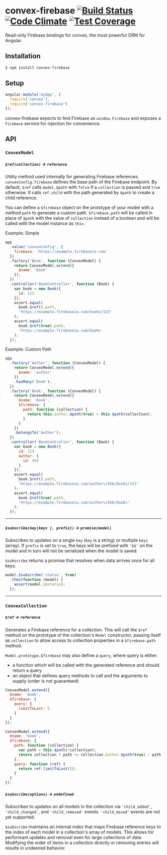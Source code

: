 convex-firebase [![Build Status](https://travis-ci.org/bendrucker/convex-firebase.svg?branch=master)](https://travis-ci.org/bendrucker/convex-firebase) [![Code Climate](https://codeclimate.com/github/bendrucker/convex-firebase/badges/gpa.svg)](https://codeclimate.com/github/bendrucker/convex-firebase) [![Test Coverage](https://codeclimate.com/github/bendrucker/convex-firebase/badges/coverage.svg)](https://codeclimate.com/github/bendrucker/convex-firebase)
===============

Read-only Firebase bindings for convex, the most powerful ORM for Angular.

## Installation

```bash
$ npm install convex-firebase
```

## Setup

```js
angular.module('myApp', [
  require('convex'),
  require('convex-firebase')
]);
```

convex-firebase expects to find Firebase as `window.Firebase` and exposes a `Firebase` service for injection for convenience. 

## API

### `ConvexModel`

##### `$ref(collection)` -> `reference`

Utility method used internally for generating Firebase references. `convexConfig.firebase` defines the base path of the Firebase endpoint. By default, `$ref` calls `model.$path` with `false` if a `collection` is passed and `true` otherwise. It calls `ref.child` with the path generated by `$path` to create a child reference.

You can define a `$firebase` object on the prototype of your model with a method `path` to generate a custom path. `$firebase.path` will be called in place of `$path` with the value of `collection` instead of a boolean and will be called with the model instance as `this`.

Example: Simple

```js
app
  .value('convexConfig', {
    firebase: 'https://example.firebaseio.com'
  })
  .factory('Book', function (ConvexModel) {
    return ConvexModel.extend({
      $name: 'book'
    });
  })
  .controller('BookController', function (Book) {
    var book = new Book({
      id: 123
    });
    assert.equal(
      book.$ref().path,
      'https://example.firebaseio.com/books/123'
    );
    assert.equal(
      book.$ref(true).path,
      'https://example.firebaseio.com/books'
    );
  });
```

Example: Custom Path

```js
app
  .factory('Author', function (ConvexModel) {
    return ConvexModel.extend({
      $name: 'author'
    })
    .hasMany('Book');
  })
  .factory('Book', function (ConvexModel) {
    return ConvexModel.extend({
      $name: 'book',
      $firebase: {
        path: function (collection) {
          return this.author.$path(true) + this.$path(collection);
        }
      }
    })
    .belongsTo('Author');
  })
  .controller('BookController', function (Book) {
    var book = new Book({
      id: 123
      author: {
        id: 456
      }
    });
    assert.equal(
      book.$ref().path,
      'https://example.firebaseio.com/authors/456/books/123'
    );
    assert.equal(
      book.$ref(true).path,
      'https://example.firebaseio.com/authors/456/books'
    );
  });
```

<hr>

##### `$subscribe(key|keys [, prefix])` -> `promise(model)`

Subscribes to updates on a single `key` (`key` is a string) or multiple `keys` (array). If `prefix` is set to `true`, the keys will be prefixed with `'$$'` on the model and in turn will not be serialized when the model is saved.

`$subscribe` returns a promise that resolves when data arrives once for all keys.

```js
model.$subscribe('status', true)
  .then(function (model) {
    assert(model.$$status);
  });
```

<hr>

### `ConvexCollection`

##### `$ref` -> `reference`

Generates a Firebase reference for a collection. This will call the `$ref` method on the prototype of the collection's `Model` constructor, passing itself as `collection` to allow access to collection properties in a `$firebase.path` method. 

`Model.prototype.$firebase` may also define a `query`, where query is either:

* a function which will be called with the generated reference and should return a query
* an object that defines query methods to call and the arguments to supply (order is not guaranteed)

```js
ConvexModel.extend({
  $name: 'book',
  $firebase: {
    query: {
      limitToLast: 5
    }
  }
});
```

```js
ConvexModel.extend({
  $name: 'book',
  $firebase: {
    path: function (collection) {
      var path = this.$path(!collection);
      return collection ? path += collection.author.$path(true) : path;
    },
    query: function (ref) {
      return ref.limitToLast(5);
    }
  }
});
```

##### `$subscribe(options)` -> `undefined`

Subscribes to updates on all models in the collection via `'child_added'`, `'child_changed'`, and `'child_removed'` events. `'child_moved'` events are not yet supported. 

`$subscribe` maintains an internal index that maps Firebase reference keys to the index of each model in a collection's array of models. This allows for performant updates and removal even for large collections of data. Modifying the order of items in a collection directly or removing entries will results in undesired behavior. 